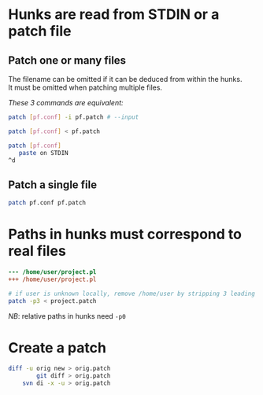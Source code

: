 # Hunks are read from STDIN or a patch file

## Patch one or many files

The filename can be omitted if it can be deduced from within the hunks.  
It must be omitted when patching multiple files.

_These 3 commands are equivalent:_
```sh
patch [pf.conf] -i pf.patch # --input
```
```sh
patch [pf.conf] < pf.patch
```
```sh
patch [pf.conf]
   paste on STDIN
^d
```

## Patch a single file
```sh
patch pf.conf pf.patch
```

# Paths in hunks must correspond to real files

```diff
--- /home/user/project.pl
+++ /home/user/project.pl
```
```sh
# if user is unknown locally, remove /home/user by stripping 3 leading /s
patch -p3 < project.patch
```

*_NB_*: relative paths in hunks need `-p0`

# Create a patch

```sh
diff -u orig new > orig.patch
        git diff > orig.patch
    svn di -x -u > orig.patch
```
